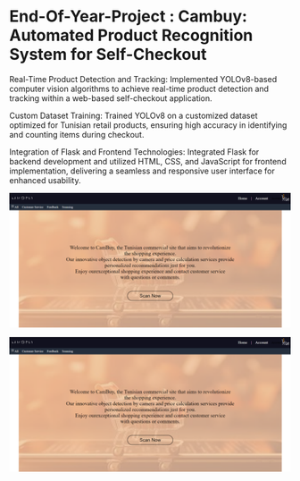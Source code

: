 # End-Of-Year-Project : Cambuy: Automated Product Recognition System for Self-Checkout

Real-Time Product Detection and Tracking: Implemented YOLOv8-based computer vision algorithms to achieve real-time product detection and tracking within a web-based self-checkout application.

Custom Dataset Training: Trained YOLOv8 on a customized dataset optimized for Tunisian retail products, ensuring high accuracy in identifying and counting items during checkout.

Integration of Flask and Frontend Technologies: Integrated Flask for backend development and utilized HTML, CSS, and JavaScript for frontend implementation, delivering a seamless and responsive user interface for enhanced usability.

[![Watch the video](https://raw.githubusercontent.com/maysa-mayel/End-Of-Year-Project/main/Screenshot%202024-09-18%20020035.png)](https://vimeo.com/965582272)

[![Watch the video](https://raw.githubusercontent.com/maysa-mayel/End-Of-Year-Project/main/Screenshot%202024-09-18%20020035.png)](https://vimeo.com/965582272)
